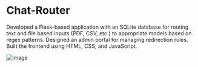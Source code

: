 # Chat-Router
Developed a Flask-based application with an SQLite database for routing text and file
based inputs (PDF, CSV, etc.) to appropriate models based on regex patterns. Designed 
an admin portal for managing redirection rules. Built the frontend using HTML, CSS, 
and JavaScript.

![image](https://github.com/user-attachments/assets/3f2227d0-6219-42ee-9b4f-eb3bc6b5eff2)
